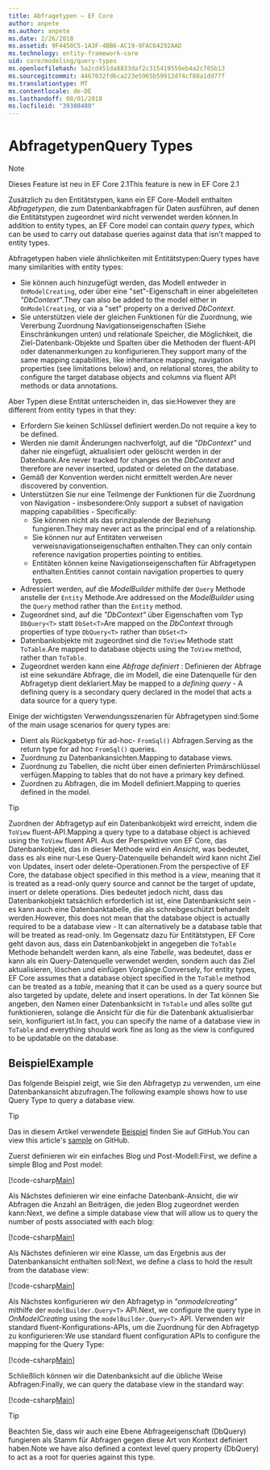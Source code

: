 ```yaml
---
title: Abfragetypen – EF Core
author: anpete
ms.author: anpete
ms.date: 2/26/2018
ms.assetid: 9F4450C5-1A3F-4BB6-AC19-9FAC64292AAD
ms.technology: entity-framework-core
uid: core/modeling/query-types
ms.openlocfilehash: 5a2cd451da8833daf2c315419559eb4a2c705b13
ms.sourcegitcommit: 4467032fd6ca223e5965b59912d74cf88a1dd77f
ms.translationtype: MT
ms.contentlocale: de-DE
ms.lasthandoff: 08/01/2018
ms.locfileid: "39388480"
---
```

# <a name="query-types"></a><span data-ttu-id="5d99a-102">Abfragetypen</span><span class="sxs-lookup"><span data-stu-id="5d99a-102">Query Types</span></span>
> [!NOTE]
> <span data-ttu-id="5d99a-103">Dieses Feature ist neu in EF Core 2.1</span><span class="sxs-lookup"><span data-stu-id="5d99a-103">This feature is new in EF Core 2.1</span></span>

<span data-ttu-id="5d99a-104">Zusätzlich zu den Entitätstypen, kann ein EF Core-Modell enthalten _Abfragetypen_, die zum Datenbankabfragen für Daten ausführen, auf denen die Entitätstypen zugeordnet wird nicht verwendet werden können.</span><span class="sxs-lookup"><span data-stu-id="5d99a-104">In addition to entity types, an EF Core model can contain _query types_, which can be used to carry out database queries against data that isn't mapped to entity types.</span></span>

<span data-ttu-id="5d99a-105">Abfragetypen haben viele ähnlichkeiten mit Entitätstypen:</span><span class="sxs-lookup"><span data-stu-id="5d99a-105">Query types have many similarities with entity types:</span></span>

- <span data-ttu-id="5d99a-106">Sie können auch hinzugefügt werden, das Modell entweder in `OnModelCreating`, oder über eine "set"-Eigenschaft in einer abgeleiteten _"DbContext"_.</span><span class="sxs-lookup"><span data-stu-id="5d99a-106">They can also be added to the model either in `OnModelCreating`, or via a "set" property on a derived _DbContext_.</span></span>
- <span data-ttu-id="5d99a-107">Sie unterstützen viele der gleichen Funktionen für die Zuordnung, wie Vererbung Zuordnung Navigationseigenschaften (Siehe Einschränkungen unten) und relationale Speicher, die Möglichkeit, die Ziel-Datenbank-Objekte und Spalten über die Methoden der fluent-API oder datenanmerkungen zu konfigurieren.</span><span class="sxs-lookup"><span data-stu-id="5d99a-107">They support many of the same mapping capabilities, like inheritance mapping, navigation properties (see limitations below) and, on relational stores, the ability to configure the target database objects and columns via fluent API methods or data annotations.</span></span>

<span data-ttu-id="5d99a-108">Aber Typen diese Entität unterscheiden in, das sie:</span><span class="sxs-lookup"><span data-stu-id="5d99a-108">However they are different from entity types in that they:</span></span>

- <span data-ttu-id="5d99a-109">Erfordern Sie keinen Schlüssel definiert werden.</span><span class="sxs-lookup"><span data-stu-id="5d99a-109">Do not require a key to be defined.</span></span>
- <span data-ttu-id="5d99a-110">Werden nie damit Änderungen nachverfolgt, auf die _"DbContext"_ und daher nie eingefügt, aktualisiert oder gelöscht werden in der Datenbank.</span><span class="sxs-lookup"><span data-stu-id="5d99a-110">Are never tracked for changes on the _DbContext_ and therefore are never inserted, updated or deleted on the database.</span></span>
- <span data-ttu-id="5d99a-111">Gemäß der Konvention werden nicht ermittelt werden.</span><span class="sxs-lookup"><span data-stu-id="5d99a-111">Are never discovered by convention.</span></span>
- <span data-ttu-id="5d99a-112">Unterstützen Sie nur eine Teilmenge der Funktionen für die Zuordnung von Navigation - insbesondere:</span><span class="sxs-lookup"><span data-stu-id="5d99a-112">Only support a subset of navigation mapping capabilities - Specifically:</span></span>
  - <span data-ttu-id="5d99a-113">Sie können nicht als das prinzipalende der Beziehung fungieren.</span><span class="sxs-lookup"><span data-stu-id="5d99a-113">They may never act as the principal end of a relationship.</span></span>
  - <span data-ttu-id="5d99a-114">Sie können nur auf Entitäten verweisen verweisnavigationseigenschaften enthalten.</span><span class="sxs-lookup"><span data-stu-id="5d99a-114">They can only contain reference navigation properties pointing to entities.</span></span>
  - <span data-ttu-id="5d99a-115">Entitäten können keine Navigationseigenschaften für Abfragetypen enthalten.</span><span class="sxs-lookup"><span data-stu-id="5d99a-115">Entities cannot contain navigation properties to query types.</span></span>
- <span data-ttu-id="5d99a-116">Adressiert werden, auf die _ModelBuilder_ mithilfe der `Query` Methode anstelle der `Entity` Methode.</span><span class="sxs-lookup"><span data-stu-id="5d99a-116">Are addressed on the _ModelBuilder_ using the `Query` method rather than the `Entity` method.</span></span>
- <span data-ttu-id="5d99a-117">Zugeordnet sind, auf die _"DbContext"_ über Eigenschaften vom Typ `DbQuery<T>` statt `DbSet<T>`</span><span class="sxs-lookup"><span data-stu-id="5d99a-117">Are mapped on the _DbContext_ through properties of type `DbQuery<T>` rather than `DbSet<T>`</span></span>
- <span data-ttu-id="5d99a-118">Datenbankobjekte mit zugeordnet sind die `ToView` Methode statt `ToTable`.</span><span class="sxs-lookup"><span data-stu-id="5d99a-118">Are mapped to database objects using the `ToView` method, rather than `ToTable`.</span></span>
- <span data-ttu-id="5d99a-119">Zugeordnet werden kann eine _Abfrage definiert_ : Definieren der Abfrage ist eine sekundäre Abfrage, die im Modell, die eine Datenquelle für den Abfragetyp dient deklariert.</span><span class="sxs-lookup"><span data-stu-id="5d99a-119">May be mapped to a _defining query_ - A defining query is a secondary query declared in the model that acts a data source for a query type.</span></span>

<span data-ttu-id="5d99a-120">Einige der wichtigsten Verwendungsszenarien für Abfragetypen sind:</span><span class="sxs-lookup"><span data-stu-id="5d99a-120">Some of the main usage scenarios for query types are:</span></span>

- <span data-ttu-id="5d99a-121">Dient als Rückgabetyp für ad-hoc- `FromSql()` Abfragen.</span><span class="sxs-lookup"><span data-stu-id="5d99a-121">Serving as the return type for ad hoc `FromSql()` queries.</span></span>
- <span data-ttu-id="5d99a-122">Zuordnung zu Datenbankansichten.</span><span class="sxs-lookup"><span data-stu-id="5d99a-122">Mapping to database views.</span></span>
- <span data-ttu-id="5d99a-123">Zuordnung zu Tabellen, die nicht über einen definierten Primärschlüssel verfügen.</span><span class="sxs-lookup"><span data-stu-id="5d99a-123">Mapping to tables that do not have a primary key defined.</span></span>
- <span data-ttu-id="5d99a-124">Zuordnen zu Abfragen, die im Modell definiert.</span><span class="sxs-lookup"><span data-stu-id="5d99a-124">Mapping to queries defined in the model.</span></span>

> [!TIP]
> <span data-ttu-id="5d99a-125">Zuordnen der Abfragetyp auf ein Datenbankobjekt wird erreicht, indem die `ToView` fluent-API.</span><span class="sxs-lookup"><span data-stu-id="5d99a-125">Mapping a query type to a database object is achieved using the `ToView` fluent API.</span></span> <span data-ttu-id="5d99a-126">Aus der Perspektive von EF Core, das Datenbankobjekt, das in dieser Methode wird ein _Ansicht_, was bedeutet, dass es als eine nur-Lese Query-Datenquelle behandelt wird kann nicht Ziel von Updates, insert oder delete-Operationen.</span><span class="sxs-lookup"><span data-stu-id="5d99a-126">From the perspective of EF Core, the database object specified in this method is a _view_, meaning that it is treated as a read-only query source and cannot be the target of update, insert or delete operations.</span></span> <span data-ttu-id="5d99a-127">Dies bedeutet jedoch nicht, dass das Datenbankobjekt tatsächlich erforderlich ist ist, eine Datenbanksicht sein - es kann auch eine Datenbanktabelle, die als schreibgeschützt behandelt werden.</span><span class="sxs-lookup"><span data-stu-id="5d99a-127">However, this does not mean that the database object is actually required to be a database view - It can alternatively be a database table that will be treated as read-only.</span></span> <span data-ttu-id="5d99a-128">Im Gegensatz dazu für Entitätstypen, EF Core geht davon aus, dass ein Datenbankobjekt in angegeben die `ToTable` Methode behandelt werden kann, als eine _Tabelle_, was bedeutet, dass er kann als ein Query-Datenquelle verwendet werden, sondern auch das Ziel aktualisieren, löschen und einfügen Vorgänge.</span><span class="sxs-lookup"><span data-stu-id="5d99a-128">Conversely, for entity types, EF Core assumes that a database object specified in the `ToTable` method can be treated as a _table_, meaning that it can be used as a query source but also targeted by update, delete and insert operations.</span></span> <span data-ttu-id="5d99a-129">In der Tat können Sie angeben, den Namen einer Datenbanksicht in `ToTable` und alles sollte gut funktionieren, solange die Ansicht für die für die Datenbank aktualisierbar sein, konfiguriert ist.</span><span class="sxs-lookup"><span data-stu-id="5d99a-129">In fact, you can specify the name of a database view in `ToTable` and everything should work fine as long as the view is configured to be updatable on the database.</span></span>

## <a name="example"></a><span data-ttu-id="5d99a-130">Beispiel</span><span class="sxs-lookup"><span data-stu-id="5d99a-130">Example</span></span>

<span data-ttu-id="5d99a-131">Das folgende Beispiel zeigt, wie Sie den Abfragetyp zu verwenden, um eine Datenbankansicht abzufragen.</span><span class="sxs-lookup"><span data-stu-id="5d99a-131">The following example shows how to use Query Type to query a database view.</span></span>

> [!TIP]
> <span data-ttu-id="5d99a-132">Das in diesem Artikel verwendete [Beispiel](https://github.com/aspnet/EntityFrameworkCore/tree/master/samples/QueryTypes) finden Sie auf GitHub.</span><span class="sxs-lookup"><span data-stu-id="5d99a-132">You can view this article's [sample](https://github.com/aspnet/EntityFrameworkCore/tree/master/samples/QueryTypes) on GitHub.</span></span>

<span data-ttu-id="5d99a-133">Zuerst definieren wir ein einfaches Blog und Post-Modell:</span><span class="sxs-lookup"><span data-stu-id="5d99a-133">First, we define a simple Blog and Post model:</span></span>

[!code-csharp[Main](../../../efcore-repo/samples/QueryTypes/Program.cs#Entities)]

<span data-ttu-id="5d99a-134">Als Nächstes definieren wir eine einfache Datenbank-Ansicht, die wir Abfragen die Anzahl an Beiträgen, die jeden Blog zugeordnet werden kann:</span><span class="sxs-lookup"><span data-stu-id="5d99a-134">Next, we define a simple database view that will allow us to query the number of posts associated with each blog:</span></span>

[!code-csharp[Main](../../../efcore-repo/samples/QueryTypes/Program.cs#View)]

<span data-ttu-id="5d99a-135">Als Nächstes definieren wir eine Klasse, um das Ergebnis aus der Datenbankansicht enthalten soll:</span><span class="sxs-lookup"><span data-stu-id="5d99a-135">Next, we define a class to hold the result from the database view:</span></span>

[!code-csharp[Main](../../../efcore-repo/samples/QueryTypes/Program.cs#QueryType)]

<span data-ttu-id="5d99a-136">Als Nächstes konfigurieren wir den Abfragetyp in _"onmodelcreating"_ mithilfe der `modelBuilder.Query<T>` API.</span><span class="sxs-lookup"><span data-stu-id="5d99a-136">Next, we configure the query type in _OnModelCreating_ using the `modelBuilder.Query<T>` API.</span></span>
<span data-ttu-id="5d99a-137">Verwenden wir standard fluent-Konfigurations-APIs, um die Zuordnung für den Abfragetyp zu konfigurieren:</span><span class="sxs-lookup"><span data-stu-id="5d99a-137">We use standard fluent configuration APIs to configure the mapping for the Query Type:</span></span>

[!code-csharp[Main](../../../efcore-repo/samples/QueryTypes/Program.cs#Configuration)]

<span data-ttu-id="5d99a-138">Schließlich können wir die Datenbanksicht auf die übliche Weise Abfragen:</span><span class="sxs-lookup"><span data-stu-id="5d99a-138">Finally, we can query the database view in the standard way:</span></span>

[!code-csharp[Main](../../../efcore-repo/samples/QueryTypes/Program.cs#Query)]

> [!TIP]
> <span data-ttu-id="5d99a-139">Beachten Sie, dass wir auch eine Ebene Abfrageeigenschaft (DbQuery) fungieren als Stamm für Abfragen gegen diese Art von Kontext definiert haben.</span><span class="sxs-lookup"><span data-stu-id="5d99a-139">Note we have also defined a context level query property (DbQuery) to act as a root for queries against this type.</span></span>
